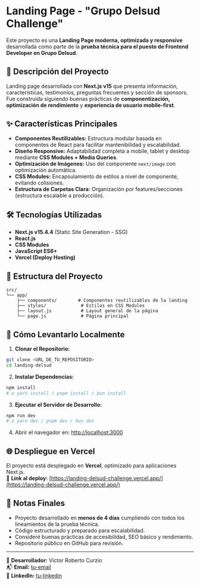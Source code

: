 # Landing Page - "Grupo Delsud Challenge"

Este proyecto es una **Landing Page moderna, optimizada y responsive** desarrollada como parte de la **prueba técnica para el puesto de Frontend Developer en Grupo Delsud**.

## 🚀 Descripción del Proyecto

Landing page desarrollada con **Next.js v15** que presenta información, características, testimonios, preguntas frecuentes y sección de sponsors.  
Fue construida siguiendo buenas prácticas de **componentización, optimización de rendimiento** y **experiencia de usuario mobile-first**.

## ✨ Características Principales
- **Componentes Reutilizables:** Estructura modular basada en componentes de React para facilitar mantenibilidad y escalabilidad.
- **Diseño Responsive:** Adaptabilidad completa a mobile, tablet y desktop mediante **CSS Modules + Media Queries**.
- **Optimización de Imágenes:** Uso del componente `next/image` con optimización automática.
- **CSS Modules:** Encapsulamiento de estilos a nivel de componente, evitando colisiones.
- **Estructura de Carpetas Clara:** Organización por features/secciones (estructura escalable a producción).

## 🛠️ Tecnologías Utilizadas
- **Next.js v15.4.4** (Static Site Generation - SSG)
- **React.js**
- **CSS Modules**
- **JavaScript ES6+**
- **Vercel (Deploy Hosting)**

## 📂 Estructura del Proyecto
```
src/
└── app/
    ├── components/        # Componentes reutilizables de la landing
    ├── styles/             # Estilos en CSS Modules
    ├── layout.js           # Layout general de la página
    └── page.js             # Página principal
```

## 🚀 Cómo Levantarlo Localmente
1. **Clonar el Repositorio:**
```bash
git clone <URL_DE_TU_REPOSITORIO>
cd landing-delsud
```

2. **Instalar Dependencias:**
```bash
npm install
# o yarn install / pnpm install / bun install
```

3. **Ejecutar el Servidor de Desarrollo:**
```bash
npm run dev
# o yarn dev / pnpm dev / bun dev
```

4. Abrir el navegador en: [http://localhost:3000](http://localhost:3000)

## 🌐 Despliegue en Vercel
El proyecto está desplegado en **Vercel**, optimizado para aplicaciones Next.js.  
🔗 **Link al deploy:** [https://landing-delsud-challenge.vercel.app/](https://landing-delsud-challenge.vercel.app/)

## 📝 Notas Finales
- Proyecto desarrollado en **menos de 4 días** cumpliendo con todos los lineamientos de la prueba técnica.
- Código estructurado y preparado para escalabilidad.
- Consideré buenas prácticas de accesibilidad, SEO básico y rendimiento.
- Repositorio público en GitHub para revisión.

---

📧 **Desarrollador:** Victor Roberto Curzio   
📬 **Email:** [tu-email](victor.curzio@hotmail.com)   
🔗 **LinkedIn:** [tu-linkedin](https://www.linkedin.com/in/victor-roberto-curzio/)